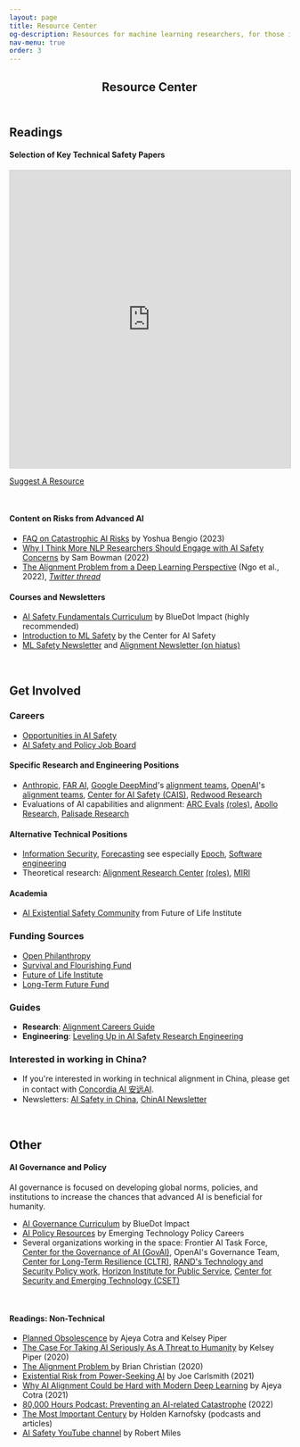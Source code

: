 ```yaml
---
layout: page
title: Resource Center
og-description: Resources for machine learning researchers, for those interested in AI governance and policy, and for a general audience.
nav-menu: true
order: 3
---
```


<!-- Main -->
<div id="main" class="alt">

<!-- One -->
<section id="one">
	<div class="inner">
		<header class="major">
			<h1>Resource Center</h1>
		</header>

<!-- Content -->
<h2 id="content">Readings</h2>


<section id="two" class="mb2">
	<div class="inner">

<h4>Selection of Key Technical Safety Papers</h4>

<iframe src="https://airtable.com/embed/appOQF4xHFCwscK39/shrfUA1sccDEgz6zT/tblHvorXzW50jAFWD?backgroundColor=blueLight&viewControls=on" frameborder="0" onmousewheel="" width="100%" height="533" style="background: transparent; border: 1px solid #ccc;"></iframe>

<a href="https://airtable.com/appOQF4xHFCwscK39/shrQzex73hN01B1CR" class="button button-white button-small button-right">Suggest A Resource</a>

</div>
</section>
<br>

<section id="three" class="mb2">
	<div class="inner">
<h4>Content on Risks from Advanced AI</h4>
<ul>
	<li><a href="https://yoshuabengio.org/2023/06/24/faq-on-catastrophic-ai-risks/">FAQ on Catastrophic AI Risks</a> by Yoshua Bengio (2023)</li>
	<li><a href="https://wp.nyu.edu/arg/why-ai-safety/">Why I Think More NLP Researchers Should Engage with AI Safety Concerns</a> by Sam Bowman (2022)</li>
	<li><a href="https://arxiv.org/pdf/2209.00626.pdf">The Alignment Problem from a Deep Learning Perspective</a> (Ngo et al., 2022), <a href="https://twitter.com/RichardMCNgo/status/1603862969276051457"><i>Twitter thread</i></a></li>
	<!--<li><a href="https://www.youtube.com/watch?v=yl2nlejBcg0">Researcher Perceptions of Current and Future AI</a> by Vael Gates (2022)</li>
	<li><a href="https://bounded-regret.ghost.io/more-is-different-for-ai/">More is Different for AI</a> by Jacob Steinhardt (2022)</li>-->
</ul>
</div>
</section>


<section id="four" class="mb2">
	<div class="inner">
	<h4> Courses and Newsletters </h4>
<ul>
	<li><a href="https://www.aisafetyfundamentals.com/ai-alignment-curriculum">AI Safety Fundamentals Curriculum</a> by BlueDot Impact (highly recommended) </li>
	<li><a href="https://course.mlsafety.org/">Introduction to ML Safety</a> by the Center for AI Safety</li>
	<li><a href="https://newsletter.mlsafety.org/about">ML Safety Newsletter</a> and <a href="https://rohinshah.com/alignment-newsletter/">Alignment Newsletter (on hiatus)</a></li>
</ul>

</div>
</section>


<div class="full-width-gray">
<br>
<div id="technical"><h2> Get Involved </h2>
<!--<p>Organizations and researchers in the space, funding and job opportunities, and guides to get involved</p>-->


<h3> Careers </h3>
<ul>
	<li><a href="https://aisafetyfundamentals.com/opportunities-board/">Opportunities in AI Safety</a></li>
	<li><a href="https://jobs.80000hours.org/?refinementList%5Btags_area%5D%5B0%5D=AI%20safety%20%26%20policy&refinementList%5Btags_area%5D%5B1%5D=Forecasting&refinementList%5Btags_skill%5D%5B0%5D=Data&refinementList%5Btags_skill%5D%5B1%5D=Engineering&refinementList%5Btags_skill%5D%5B2%5D=Policy&refinementList%5Btags_skill%5D%5B3%5D=Research&refinementList%5Btags_skill%5D%5B4%5D=Software%20engineering">AI Safety and Policy Job Board</a></li>
</ul>

<h4> Specific Research and Engineering Positions</h4>
<ul>
	<li><a href="https://www.anthropic.com/careers#open-roles">Anthropic</a>, <a href="https://far.ai/jobs">FAR AI</a>, <a href="https://www.deepmind.com/careers/jobs">Google DeepMind</a>'s <a href="https://deepmindsafetyresearch.medium.com">alignment teams</a>, <a href="https://openai.com/careers">OpenAI</a>'s <a href="https://openai.com/blog/our-approach-to-alignment-research/">alignment teams</a>, <a href="https://safe.ai/careers">Center for AI Safety (CAIS)</a>, <a href="https://www.redwoodresearch.org/careers">Redwood Research</a></li>
	<li>Evaluations of AI capabilities and alignment: <a href="https://evals.alignment.org/">ARC Evals</a> <a href="https://jobs.lever.co/alignment.org">(roles)</a>, <a href="https://www.apolloresearch.ai/careers">Apollo Research</a>, <a href="https://palisaderesearch.org/work">Palisade Research</a></li>
</ul>


<h4> Alternative Technical Positions </h4>
<ul>
	<li><a href="https://jobs.80000hours.org/?refinementList%5Btags_area%5D%5B0%5D=AI%20safety%20%26%20policy&refinementList%5Btags_skill%5D%5B0%5D=Information%20security">Information Security</a>, <a href="https://jobs.80000hours.org/?query=Forecasting&refinementList%5Btags_area%5D%5B0%5D=AI%20safety%20%26%20policy">Forecasting</a> see especially <a href="https://epochai.org/careers">Epoch</a>, <a href="https://jobs.80000hours.org/?refinementList%5Btags_area%5D%5B0%5D=AI%20safety%20%26%20policy&refinementList%5Btags_skill%5D%5B0%5D=Software%20engineering">Software engineering</a></li>
	<li>Theoretical research: <a href="https://www.alignment.org/theory/">Alignment Research Center</a> <a href="https://www.alignment.org/hiring/">(roles)</a>, <a href="https://intelligence.org/careers/">MIRI</a> </li>
</ul>


<h4> Academia</h4>
<ul>
	<li><a href="https://futureoflife.org/about-us/our-people/ai-existential-safety-community/">AI Existential Safety Community</a> from Future of Life Institute</li>
</ul>


<h3> Funding Sources</h3>
<ul>
	<li><a href="https://www.openphilanthropy.org/how-to-apply-for-funding/">Open Philanthropy</a></li>
	<li><a href="https://survivalandflourishing.fund/">Survival and Flourishing Fund</a></li>
	<li><a href="https://futureoflife.org/our-work/grantmaking-work/">Future of Life Institute</a></li>
	<li><a href="https://funds.effectivealtruism.org/funds/far-future">Long-Term Future Fund</a></li>
</ul>


<h3> Guides </h3>
<ul>
	<li> <b>Research</b>: <a href="https://aisafetyfundamentals.com/blog/alignment-careers-guide">Alignment Careers Guide</a></li>
	<li><b>Engineering</b>:  <a href="https://docs.google.com/document/d/1b83_-eo9NEaKDKc9R3P5h5xkLImqMw8ADLmi__rkLo4/edit?usp=sharing">Leveling Up in AI Safety Research Engineering</a></li>
</ul>

<div class="box">
<h3> Interested in working in China? </h3>
<ul>
	<li>If you're interested in working in technical alignment in China, please get in contact with <a href="https://concordia-consulting.com/">Concordia AI 安远AI</a>.</li>
	<li>Newsletters: <a href="https://aisafetychina.substack.com/">AI Safety in China</a>, <a href="https://chinai.substack.com/about">ChinAI Newsletter</a></li>
</ul>
</div>

</div>
</div>
<br>

<section id="five">
	<div class="inner">
		<h2 id="content">Other</h2>

<div id="governance"><h4> AI Governance and Policy</h4>

<p>AI governance is focused on developing global norms, policies, and institutions to increase the chances that advanced AI is beneficial for humanity.</p>
<ul>
	<li><a href="https://www.agisafetyfundamentals.com/ai-governance-curriculum">AI Governance Curriculum</a> by BlueDot Impact</li>
	<li><a href="https://emergingtechpolicy.org/areas/ai-policy/">AI Policy Resources</a> by Emerging Technology Policy Careers</li>
<!-- 	<ul>
		<li>One highlight: <a href="https://forum.effectivealtruism.org/posts/ydpo7LcJWhrr2GJrx/the-longtermist-ai-governance-landscape-a-basic-overview">The longtermist AI governance landscape: a basic overview</a> (<a href="https://forum.effectivealtruism.org/topics/ai-governance">related posts</a>)</li>
	</ul> -->
	<li>Several organizations working in the space: Frontier AI Task Force, <a href="https://www.governance.ai/">Center for the Governance of AI (GovAI)</a>, OpenAI's Governance Team, <a href="https://www.longtermresilience.org/">Center for Long-Term Resilience (CLTR)</a>, <a href="https://www.rand.org/topics/science-technology-and-innovation-policy.html">RAND's Technology and Security Policy work</a>, <a href="https://www.horizonpublicservice.org/">Horizon Institute for Public Service</a>, <a href="https://cset.georgetown.edu/">Center for Security and Emerging Technology (CSET)</a></li>
	<!--<li>If you're interested in a career in US AI policy: <a href="https://80000hours.org/articles/us-ai-policy/">Overview</a> by 80,000 Hours and <a href="https://jobs.80000hours.org/?refinementList%5Btags_area%5D%5B0%5D=AI%20safety%20%26%20policy&refinementList%5Btags_area%5D%5B1%5D=Forecasting&refinementList%5Btags_skill%5D%5B0%5D=Policy">Job Board</a></li>
	Technical AI governance</b> outside of evaluations, which includes technical standards development (e.g. <a href="https://www.anthropic.com/index/anthropics-responsible-scaling-policy">Anthropic's Responsible Scaling Policy</a>
	<li><<a href="https://jobs.80000hours.org/?refinementList%5Btags_area%5D%5B0%5D=AI%20safety%20%26%20policy&refinementList%5Btags_skill%5D%5B0%5D=Information%20security">-->
</ul>
</div>
<br>

<div id="publicreadings"><h4>Readings: Non-Technical</h4>

<ul>
	<li><a href="https://www.planned-obsolescence.org/">Planned Obsolescence</a> by Ajeya Cotra and Kelsey Piper</li>
	<li><a href="https://www.vox.com/future-perfect/2018/12/21/18126576/ai-artificial-intelligence-machine-learning-safety-alignment"> The Case For Taking AI Seriously As A Threat to Humanity</a> by Kelsey Piper (2020)<!-- , 30m --></li>
    <li><a href="https://smile.amazon.com/Alignment-Problem-Machine-Learning-Values-ebook/dp/B085T55LGK/"> The Alignment Problem </a> by Brian Christian (2020)<!-- , book --></li>
    <li><a href="https://www.youtube.com/watch?v=UbruBnv3pZU"> Existential Risk from Power-Seeking AI</a> by Joe Carlsmith (2021)</li>
    <li><a href="https://www.cold-takes.com/why-ai-alignment-could-be-hard-with-modern-deep-learning/">Why AI Alignment Could be Hard with Modern Deep Learning</a> by Ajeya Cotra (2021)</li>
    <li><a href="https://80000hours.org/problem-profiles/artificial-intelligence/">80,000 Hours Podcast: Preventing an AI-related Catastrophe</a> (2022)<!-- , 2.5h --></li>
	<li><a href="https://www.cold-takes.com/most-important-century/">The Most Important Century</a> by Holden Karnofsky (podcasts and articles)</li>
	<li><a href="https://www.youtube.com/channel/UCLB7AzTwc6VFZrBsO2ucBMg/">AI Safety YouTube channel</a> by Robert Miles</li>
</ul>





<br>


</div>
</div>

<!-- <p><i> Sorted by <a href="#MLreadings">machine learning researchers</a>, <a href="#publicreadings">general audience</a>, and <a href="what_can_i_do.html">more involved.</a> </i></p> -->

<!-- <h3 id="MLreadings">For machine learning researchers</h3> -->






<!--<h4>Technical Research</h4>-->
<!--<li><a href="https://vkrakovna.wordpress.com/ai-safety-resources/">AI Safety Resources</a> and <a href="https://www.alignmentforum.org/posts/JC7aJZjt2WvxxffGz/paradigms-of-ai-alignment-components-and-enablers">Overview</a> by Victoria Krakovna (DeepMind) </li>-->
<!--<li><a href="https://proceedings.neurips.cc/paper/2021/file/c26820b8a4c1b3c2aa868d6d57e14a79-Paper.pdf">Optimal Policies Tend to Seek Power</a> (Turner et al., 2021)</li>-->
<!-- <ul>
    <li><a href="https://arxiv.org/pdf/2210.01790.pdf">Goal Misgeneralization: Why correct specifications aren't enough for correct goals</a> (Shah et al., 2022)</li>
    <li><a href="https://deepmindsafetyresearch.medium.com/specification-gaming-the-flip-side-of-ai-ingenuity-c85bdb0deeb4">Specification gaming: the flip side of AI ingenuity </a> (Krakovna et al., 2020)</li>
    <li>Mechanistic interpretability: <a href="https://transformer-circuits.pub/2022/in-context-learning-and-induction-heads/index.html">In-context Learning and Induction Heads</a> (Olsson et al., 2022), <a href="https://arxiv.org/abs/2202.05262">Locating and Editing Factual Associations in GPT</a> (Meng et al., 2022)</li>
    <li><a href="https://arxiv.org/pdf/2212.03827.pdf">Discovering Latent Knowledge in Language Models Without Supervision</a> (Burns et al., 2022), <a href="https://twitter.com/CollinBurns4/status/1600892261633785856"><i>Twitter thread</i></a></li>
    <li> Agendas: <a href="https://arxiv.org/pdf/2109.13916.pdf"> Unsolved Problems in ML Safety</a> (Hendrycks et al., 2022),  <a href="https://arxiv.org/pdf/1606.06565.pdf">Concrete Problems in AI safety</a> (Amodei et al., 2016)</li>
</ul> -->




<!-- <h4> Further resources </h4> -->

<!-- <h5> Reviews </h5> -->
<!-- <ul> -->
<!-- 	<li><a href="https://www.youtube.com/watch?v=-vsYtevJ2bc"> Current Work in AI Alignment</a> by Paul Christiano (2019), 30m (<a href="https://forum.effectivealtruism.org/posts/63stBTw3WAW6k45dY/paul-christiano-current-work-in-ai-alignment">transcript</a>)</li> -->
<!-- 	<li><a href="https://www.alignmentforum.org/posts/3DFBbPFZyscrAiTKS/my-overview-of-the-ai-alignment-landscape-threat-models">My Overview of the AI Alignment Landscape: Threat Models</a> by Neel Nanda</li> -->
<!-- 	<li>A provisionary list of alignment / safety organizations and examples of their work, as of Fall 2022: <a href="https://docs.google.com/document/d/1gimXyGj4nTU9TFJ6svlpmMtEWGbTrMoNYfzZMi8siAA/edit?usp=sharing">Shortform</a>, <a href="https://docs.google.com/document/d/1SXhls4pCFdJ6PbRnlmNiF3GhTSx3qq2SkDRsKGKb1O4/edit?usp=sharing">Longform</a></li> -->
<!-- </ul> -->

<!-- <h5> Primary </h5> -->
<!-- <ul> -->
<!--     <li><a href="https://docs.google.com/document/d/1WwsnJQstPq91_Yh-Ch2XRL8H_EpsnjrC1dwZXR37PC8/edit">Eliciting Latent Knowledge</a> (Alignment Research Center, 2022)</li> -->
<!-- 	<li><a href="https://arxiv.org/pdf/1611.08219.pdf">The Off-Switch Game</a> (Menell et al., 2016)</li>
	<li><a href="https://intelligence.org/files/Corrigibility.pdf">Corrigibility</a> (Soares et al., 2015)</li> -->
<!-- </ul> -->

<!-- <h5> Additional resources</h5> -->
<!-- <ul> -->
<!-- 	<li><a href="https://www.alignmentforum.org/posts/EFpQcBmfm2bFfM4zM/ai-safety-and-neighboring-communities-a-quick-start-guide-as">AI Safety and Neighboring Communities: A Quick-Start Guide, as of Summer 2022</a> by Sam Bowman (NYU)</li> -->
<!-- 	<li><a href="https://docs.google.com/document/d/1zGxvxccxNap4KL70iqHiOBw8voB38Bhp-Z5WpvPQm-w/edit">Critiques of AI safety arguments</a>, see also "Disagree" arguments in <a href="arguments">Perspectives</a></li> -->
<!-- </ul> -->

<!-- </div> -->







<!--
<section id="four" class="bg-gray">
	<div class="inner">
		<a href="https://docs.google.com/document/d/1qhvjDZaOXnBlrL4GPaT8xTyQQZi3_LIWdWt3Mqd6xAM/edit?usp=sharing" class="button fit">Further resources</a>
	</div>
	<br><br>
</section>
-->






<!--<div class="row">
	<div class="6u 12u$(medium)">
		<div class = "box">
		<h4>Risks from advanced AI</h4>
		<ul>
			<li><a href="https://yoshuabengio.org/2023/06/24/faq-on-catastrophic-ai-risks/" class="button xsmall">∗</a> <a href="https://wp.nyu.edu/arg/why-ai-safety/">FAQ on Catastrophic AI Risks</a> by Yoshua Bengio (2023)</li>
		    <li><a href="https://wp.nyu.edu/arg/why-ai-safety/" class="button xsmall">∗</a> <a href="https://wp.nyu.edu/arg/why-ai-safety/"> Why I Think More NLP Researchers Should Engage with AI Safety Concerns</a> by Sam Bowman (2022), 15m <i>(stop at the section "The new lab")</i> </li>
		    <li><a href="https://www.youtube.com/watch?v=yl2nlejBcg0" class="button xsmall">∗</a> <a href="https://www.youtube.com/watch?v=yl2nlejBcg0"> Researcher Perceptions of Current and Future AI</a> by Vael Gates (2022), 48m <i>(skip the Q&A)</i> </li>
		</ul>
		</div>
	</div>
	<div class="6u$ 12u$(medium)">
		<div class = "box">
		<h4>Orienting</h4>
		<ul>
		    <li><a href="https://bounded-regret.ghost.io/more-is-different-for-ai/" class="button xsmall">∗</a> <a href="https://bounded-regret.ghost.io/more-is-different-for-ai/"> More is Different for AI</a> by Jacob Steinhardt (2022)</li>
		    <li><a href="https://docs.google.com/document/d/1j7tZ1Xf7-l2k2qr2t3MFwi-IkhXNdzA2N2WZBfcghsM/edit?usp=sharing">AI Timelines/Risk Projections as of Sep. 2022</a></li>
		    <li><a href="https://www.alignmentforum.org/posts/6ccG9i5cTncebmhsH/frequent-arguments-about-alignment">​​Frequent Arguments About Alignment</a> by John Schulman (2021)</li>
		</ul>
		</div>
	</div>
</div>-->






<!--
<p>Reducing potential risk from advanced AI systems is an unsolved, difficult task, and the pathways for what is helpful are uncertain. However, here are some candidates for reducing risk:</p> 

<div class="row">
	<div class="6u 12u$(small)">
	<p><a href="#technical" class="button fit">AI Alignment Research & Eng.</a> Making progress on technical AI alignment (research and engineering)</p>
	</div>
	<div class="6u 12u$(small)">
	<p><a href="#governance" class="button fit">AI Governance</a> Developing global norms, policies, and institutions to increase the chances that advanced AI is beneficial</p>
	</div>
</div>
<div class="row">
	<div class="6u 12u$(small)">
	<p><a href="#" class="button fit disabled">Support</a> Providing support for others working in AI alignment (e.g. <a href="https://jobs.80000hours.org/?refinementList%5Btags_area%5D%5B0%5D=AI%20safety%20%26%20policy&refinementList%5Btags_area%5D%5B1%5D=Forecasting&refinementList%5Btags_skill%5D%5B0%5D=Management&refinementList%5Btags_skill%5D%5B1%5D=Operations">operations roles</a>)</p>
	</div>
	<div class="6u 12u$(small)">
	<p><a href="#" class="button disabled fit">Discussion</a> Engaging in discussion about these risks with colleagues</p>
	</div>
</div>

<div class="row">
	<div class="12u 12u$(small)">
	<p><a href="resources" class="button fit">Learn more about AI Alignment</a> The technical fields of AI alignment and AI governance are still in relatively formative stages, making it important to thoroughly <a href="resources">understand the theoretical and empirical problems of alignment, and current work in these areas</a>.</p>
	</div>
</div>

{% if false %}
<br>
<div id="calltoaction" class="box box-blue special">
	<p> If the arguments for working to reduce risks from advanced AI systems feel substantive to you, the field <a href="https://80000hours.org/problem-profiles/artificial-intelligence/#what-can-you-do-concretely-to-help">needs many more thoughtful researchers, engineers, and support professionals</a>. We encourage you to investigate the resources below. Finally, if you would like guidance or connections and <b>you are interested in conducting research in AI alignment:</b></p>
	<a href="https://airtable.com/appPMHlJ6Z7XkDSEi/shrYnJIdu4kvWd2pB" class="button fit">apply for a call</a>
</div>
<br>
{% endif %}
-->








<!--
{% if false %}
<section id="two" class="bg-gray">
	<div class="inner">

<div id="book_a_call"><h2>Book a call</h2>
<p>If you're interested in working in AI alignment and advanced AI safety, please book a call with <a href="https://vaelgates.com">Vael Gates</a>, who leads this project and conducted the <a href=interviews>interviews</a> as part of their postdoctoral work with Stanford University.</p>

<form id="book_call_form" method="post" action="#">
	<div class="row uniform">
		<div class="6u 12u$(xsmall)">
			<input type="text" name="name" id="name" value="" placeholder="Name" />
		</div>
		<div class="6u$ 12u$(xsmall)">
			<input type="email" name="email" id="email" value="" placeholder="Email" />
		</div>
		<div class="12u$">
			<div class="select-wrapper">
				<select name="interest" id="interest">
					<option value=""> Interested in talking about... </option>
					<option value="AI Alignment Research or Engineering">AI Alignment Research or Engineering</option>
					<option value="AI Alignment Governance">AI Alignment Governance</option>
					<option value="Other">Other (please specify below)</option>
				</select>
			</div>
		</div>
		<div class="12u$">
			<textarea name="message" id="message" placeholder="Enter your message" rows="6"></textarea>
		</div>
		<div class="12u$">
			<ul class="actions">
				<li>
          <button class="button" id="send_form_button">
            <div class="button-progress-bar"></div>
            <div class="button-text">Send Message</div>
          </button>
        </li>
			</ul>
		</div>
	</div>
</form>
</div>

</div>
</section>

{% endif %}

</div>

{% if false %}
<script src="{{ "assets/js/book_call.js" | absolute_url }}" type="module"></script>
<script>
  window.contactEmail = "{{site.email}}"
</script>
{% endif %}
-->

